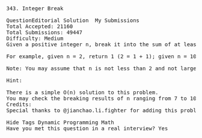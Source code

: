 <pre>
343. Integer Break  

QuestionEditorial Solution  My Submissions
Total Accepted: 21160
Total Submissions: 49447
Difficulty: Medium
Given a positive integer n, break it into the sum of at least two positive integers and maximize the product of those integers. Return the maximum product you can get.

For example, given n = 2, return 1 (2 = 1 + 1); given n = 10, return 36 (10 = 3 + 3 + 4).

Note: You may assume that n is not less than 2 and not larger than 58.

Hint:

There is a simple O(n) solution to this problem.
You may check the breaking results of n ranging from 7 to 10 to discover the regularities.
Credits:
Special thanks to @jianchao.li.fighter for adding this problem and creating all test cases.

Hide Tags Dynamic Programming Math
Have you met this question in a real interview? Yes  
</pre>
